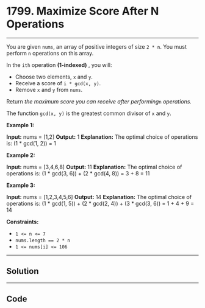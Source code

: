 # 1799. Maximize Score After N Operations

---

You are given `nums`, an array of positive integers of size `2 * n`. You must perform `n` operations on this array.

In the `ith` operation **(1-indexed)** , you will:

  * Choose two elements, `x` and `y`.
  * Receive a score of `i * gcd(x, y)`.
  * Remove `x` and `y` from `nums`.



Return _the maximum score you can receive after performing_`n` _operations._

The function `gcd(x, y)` is the greatest common divisor of `x` and `y`.

 

**Example 1:**


**Input:** nums = [1,2]
**Output:** 1
**Explanation:**  The optimal choice of operations is:
(1 * gcd(1, 2)) = 1


**Example 2:**


**Input:** nums = [3,4,6,8]
**Output:** 11
**Explanation:**  The optimal choice of operations is:
(1 * gcd(3, 6)) + (2 * gcd(4, 8)) = 3 + 8 = 11


**Example 3:**


**Input:** nums = [1,2,3,4,5,6]
**Output:** 14
**Explanation:**  The optimal choice of operations is:
(1 * gcd(1, 5)) + (2 * gcd(2, 4)) + (3 * gcd(3, 6)) = 1 + 4 + 9 = 14


 

**Constraints:**

  * `1 <= n <= 7`
  * `nums.length == 2 * n`
  * `1 <= nums[i] <= 106`

---

## Solution



---

## Code
```python


```